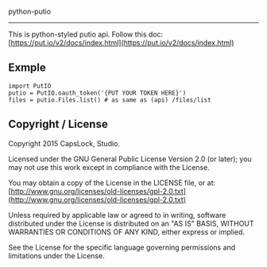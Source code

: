 python-putio

---

This is python-styled putio api. Follow this doc: [https://put.io/v2/docs/index.html](https://put.io/v2/docs/index.html)


## Exmple
    import PutIO
    putio = PutIO.oauth_token('{PUT YOUR TOKEN HERE}')
    files = putio.Files.list() # as same as (api) /files/list

## Copyright / License

Copyright 2015 CapsLock, Studio.

Licensed under the GNU General Public License Version 2.0 (or later); you may not use this work except in compliance with the License.

You may obtain a copy of the License in the LICENSE file, or at: [http://www.gnu.org/licenses/old-licenses/gpl-2.0.txt](http://www.gnu.org/licenses/old-licenses/gpl-2.0.txt)

Unless required by applicable law or agreed to in writing, software distributed under the License is distributed on an "AS IS" BASIS, WITHOUT WARRANTIES OR CONDITIONS OF ANY KIND, either express or implied.

See the License for the specific language governing permissions and limitations under the License.
